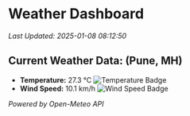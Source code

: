 
# Weather Dashboard

_Last Updated: 2025-01-08 08:12:50_

## Current Weather Data: (Pune, MH)
- **Temperature:** 27.3 °C ![Temperature Badge](https://img.shields.io/badge/Temperature-Medium%20Temp-green)
- **Wind Speed:** 10.1 km/h ![Wind Speed Badge](https://img.shields.io/badge/Wind%20Speed-Low%20Wind-blue)

*Powered by Open-Meteo API*
